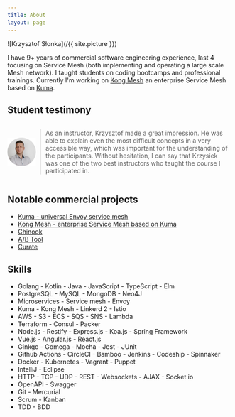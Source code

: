 ```yaml
---
title: About
layout: page
---
```

![Krzysztof Słonka](/{{ site.picture }})

<p>
I have 9+ years of commercial software engineering experience,
last 4 focusing on Service Mesh (both implementing and operating a large scale Mesh network).
I taught students on coding bootcamps and professional trainings.
Currently I'm working on <a href="https://konghq.com/products/kong-mesh">Kong Mesh</a> an enterprise Service Mesh based on <a href="https://kuma.io">Kuma</a>.
</p>

<h2>Student testimony</h2>

<div style="display: flex; align-items: center;">
    <img src="/assets/images/student_testimony.png" alt="Your Image" >
    <blockquote style="flex-grow: 1; padding-left: 10px; margin-left: 10px">
As an instructor, Krzysztof made a great impression.
He was able to explain even the most difficult concepts in a very accessible way, which was important for the understanding of the participants.
Without hesitation, I can say that Krzysiek was one of the two best instructors who taught the course I participated in.
    </blockquote>
</div>

<h2>Notable commercial projects</h2>

<ul>
	<li><a href="https://kuma.io">Kuma - universal Envoy service mesh</a></li>
	<li><a href="https://konghq.com/products/kong-mesh">Kong Mesh - enterprise Service Mesh based on Kuma</a></li>
	<li><a href="https://www.schibsted.pl/news/improvement-year-makes-magic-front-page-editing/">Chinook</a></li>
	<li><a href="https://www.schibsted.pl/news/easier-way-for-journalists-to-test-their-headlines/">A/B Tool</a></li>
	<li><a href="https://www.schibsted.com/no/Press-Room/News-archive/2018/Aftenpostens-reinvented-frontpage-Best-in-Europe/">Curate</a></li>
</ul>

<h2>Skills</h2>

<ul class="skill-list">
	<li>Golang - Kotlin - Java - JavaScript - TypeScript - Elm</li>
	<li>PostgreSQL - MySQL  - MongoDB - Neo4J</li>
	<li>Microservices - Service mesh - Envoy</li>
	<li>Kuma - Kong Mesh - Linkerd 2 - Istio</li>
	<li>AWS - S3 - ECS - SQS - SNS - Lambda</li>
	<li>Terraform - Consul - Packer</li>
	<li>Node.js - Restify - Express.js - Koa.js - Spring Framework</li>
	<li>Vue.js - Angular.js - React.js</li>
	<li>Ginkgo - Gomega - Mocha - Jest - JUnit</li>
    <li>Github Actions - CircleCI - Bamboo - Jenkins - Codeship - Spinnaker</li>
	<li>Docker - Kubernetes - Vagrant - Puppet</li>
	<li>IntelliJ - Eclipse</li>
	<li>HTTP - TCP - UDP - REST - Websockets - AJAX - Socket.io</li>
	<li>OpenAPI - Swagger</li>
	<li>Git - Mercurial</li>
	<li>Scrum - Kanban</li>
	<li>TDD - BDD</li>
</ul>
